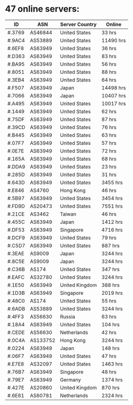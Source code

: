 # 47 online servers:

| ID | ASN | Server Country | Online |
| ------ | ------ | ------ | ------ |
| #.3769 | AS46844 | United States | 33 hrs |
| #.9AC4 | AS53889 | United States | 11490 hrs |
| #.6EF8 | AS63949 | United States | 36 hrs |
| #.D363 | AS63949 | United States | 83 hrs |
| #.BA95 | AS63949 | United States | 56 hrs |
| #.8051 | AS63949 | United States | 88 hrs |
| #.3EB4 | AS63949 | United States | 64 hrs |
| #.F507 | AS63949 | Japan | 14498 hrs |
| #.7066 | AS63949 | Japan | 10407 hrs |
| #.A495 | AS63949 | United States | 10017 hrs |
| #.1449 | AS63949 | United States | 62 hrs |
| #.75DF | AS63949 | United States | 87 hrs |
| #.39CD | AS63949 | United States | 76 hrs |
| #.B445 | AS63949 | United States | 63 hrs |
| #.07F7 | AS63949 | United States | 57 hrs |
| #.0E7E | AS63949 | United States | 72 hrs |
| #.165A | AS63949 | United States | 68 hrs |
| #.DDA9 | AS63949 | United States | 23 hrs |
| #.285D | AS63949 | United States | 31 hrs |
| #.643D | AS63949 | United States | 3455 hrs |
| #.E846 | AS4760 | Hong Kong | 46 hrs |
| #.5B97 | AS63949 | United States | 3454 hrs |
| #.FD9D | AS20473 | United States | 7551 hrs |
| #.21CE | AS3462 | Taiwan | 46 hrs |
| #.455C | AS63949 | Japan | 1412 hrs |
| #.DF53 | AS63949 | Singapore | 4716 hrs |
| #.DCF9 | AS63949 | United States | 79 hrs |
| #.C5D7 | AS63949 | United States | 887 hrs |
| #.3EAE | AS9009 | Japan | 3244 hrs |
| #.8C5E | AS9009 | Japan | 3244 hrs |
| #.C36B | AS174 | United States | 347 hrs |
| #.EAFC | AS32780 | United States | 3244 hrs |
| #.1E50 | AS63949 | United Kingdom | 388 hrs |
| #.1D3B | AS63949 | Singapore | 2019 hrs |
| #.48C0 | AS174 | United States | 55 hrs |
| #.6ADB | AS53889 | United States | 3244 hrs |
| #.4FF3 | AS56630 | Russia | 63 hrs |
| #.18A4 | AS63949 | United States | 104 hrs |
| #.CEDE | AS56630 | Netherlands | 42 hrs |
| #.0C4A | AS133752 | Hong Kong | 3244 hrs |
| #.0224 | AS63949 | Japan | 148 hrs |
| #.06F7 | AS63949 | United States | 47 hrs |
| #.E7E8 | AS32097 | United States | 1463 hrs |
| #.76B7 | AS63949 | Singapore | 48 hrs |
| #.79E7 | AS63949 | Germany | 1374 hrs |
| #.427E | AS20860 | United Kingdom | 870 hrs |
| #.6E61 | AS60781 | Netherlands | 2324 hrs |

